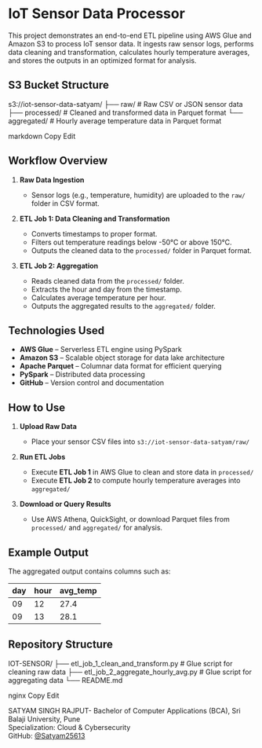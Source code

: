 # IoT Sensor Data Processor

This project demonstrates an end-to-end ETL pipeline using AWS Glue and Amazon S3 to process IoT sensor data. It ingests raw sensor logs, performs data cleaning and transformation, calculates hourly temperature averages, and stores the outputs in an optimized format for analysis.

## S3 Bucket Structure

s3://iot-sensor-data-satyam/
├── raw/ # Raw CSV or JSON sensor data
├── processed/ # Cleaned and transformed data in Parquet format
└── aggregated/ # Hourly average temperature data in Parquet format

markdown
Copy
Edit

## Workflow Overview

1. **Raw Data Ingestion**
   - Sensor logs (e.g., temperature, humidity) are uploaded to the `raw/` folder in CSV format.

2. **ETL Job 1: Data Cleaning and Transformation**
   - Converts timestamps to proper format.
   - Filters out temperature readings below -50°C or above 150°C.
   - Outputs the cleaned data to the `processed/` folder in Parquet format.

3. **ETL Job 2: Aggregation**
   - Reads cleaned data from the `processed/` folder.
   - Extracts the hour and day from the timestamp.
   - Calculates average temperature per hour.
   - Outputs the aggregated results to the `aggregated/` folder.

## Technologies Used

- **AWS Glue** – Serverless ETL engine using PySpark
- **Amazon S3** – Scalable object storage for data lake architecture
- **Apache Parquet** – Columnar data format for efficient querying
- **PySpark** – Distributed data processing
- **GitHub** – Version control and documentation

## How to Use

1. **Upload Raw Data**
   - Place your sensor CSV files into `s3://iot-sensor-data-satyam/raw/`

2. **Run ETL Jobs**
   - Execute **ETL Job 1** in AWS Glue to clean and store data in `processed/`
   - Execute **ETL Job 2** to compute hourly temperature averages into `aggregated/`

3. **Download or Query Results**
   - Use AWS Athena, QuickSight, or download Parquet files from `processed/` and `aggregated/` for analysis.

## Example Output

The aggregated output contains columns such as:

| day | hour | avg_temp |
|-----|------|----------|
| 09  | 12   | 27.4     |
| 09  | 13   | 28.1     |

## Repository Structure

IOT-SENSOR/
├── etl_job_1_clean_and_transform.py # Glue script for cleaning raw data
├── etl_job_2_aggregate_hourly_avg.py # Glue script for aggregating data
└── README.md

nginx
Copy
Edit



SATYAM SINGH RAJPUT-
Bachelor of Computer Applications (BCA), Sri Balaji University, Pune  
Specialization: Cloud & Cybersecurity  
GitHub: [@Satyam25613](https://github.com/Satyam25613)

